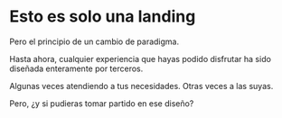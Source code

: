 # Esto es solo una landing

Pero el principio de un cambio de paradigma.

Hasta ahora, cualquier experiencia que hayas podido disfrutar ha sido diseñada enteramente por terceros.

Algunas veces atendiendo a tus necesidades. Otras veces a las suyas.

Pero, ¿y si pudieras tomar partido en ese diseño?
